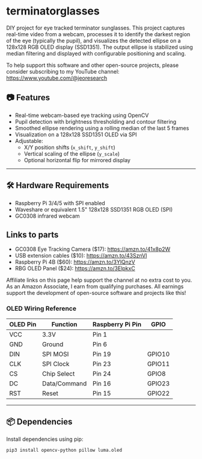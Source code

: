 # terminatorglasses
DIY project for eye tracked terminator sunglasses. This project captures real-time video from a webcam, processes it to identify the darkest region of the eye (typically the pupil), and visualizes the detected ellipse on a 128x128 RGB OLED display (SSD1351). The output ellipse is stabilized using median filtering and displayed with configurable positioning and scaling.

To help support this software and other open-source projects, please consider subscribing to my YouTube channel: https://www.youtube.com/@jeoresearch

## 📷 Features

- Real-time webcam-based eye tracking using OpenCV
- Pupil detection with brightness thresholding and contour filtering
- Smoothed ellipse rendering using a rolling median of the last 5 frames
- Visualization on a 128x128 SSD1351 OLED via SPI
- Adjustable:
  - X/Y position shifts (`x_shift`, `y_shift`)
  - Vertical scaling of the ellipse (`y_scale`)
  - Optional horizontal flip for mirrored display

---

## 🛠 Hardware Requirements

- Raspberry Pi 3/4/5 with SPI enabled
- Waveshare or equivalent 1.5" 128x128 SSD1351 RGB OLED (SPI)
- GC0308 infrared webcam

## Links to parts
- GC0308 Eye Tracking Camera ($17): https://amzn.to/41x8p2W
- USB extension cables ($10): https://amzn.to/43SznVl
- Raspberry Pi 4B ($60): https://amzn.to/3YlQnzV
- RBG OLED Panel ($24): https://amzn.to/3ElpkxC

Affiliate links on this page help support the channel at no extra cost to you. As an Amazon Associate, I earn from qualifying purchases. All earnings support the development of open-source software and projects like this! 


### OLED Wiring Reference

| OLED Pin | Function     | Raspberry Pi Pin | GPIO         |
|----------|--------------|------------------|--------------|
| VCC      | 3.3V         | Pin 1            |              |
| GND      | Ground       | Pin 6            |              |
| DIN      | SPI MOSI     | Pin 19           | GPIO10       |
| CLK      | SPI Clock    | Pin 23           | GPIO11       |
| CS       | Chip Select  | Pin 24           | GPIO8        |
| DC       | Data/Command | Pin 16           | GPIO23       |
| RST      | Reset        | Pin 15           | GPIO22       |

---

## 📦 Dependencies

Install dependencies using pip:

```bash
pip3 install opencv-python pillow luma.oled
